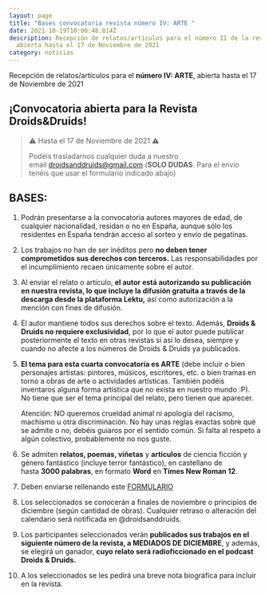```yaml
---
layout: page
title: "Bases convocatoria revista número IV: ARTE "
date: 2021-10-19T10:00:48.814Z
description: Recepción de relatos/artículos para el número II de la revista,
  abierta hasta el 17 de Noviembre de 2021
category: noticias
---
```

Recepción de relatos/artículos para el **número IV: ARTE**, abierta hasta el 17 de Noviembre de 2021

## ¡Convocatoria abierta para la Revista Droids&Druids!

> ⚠️ Hasta el 17 de Noviembre de 2021 ⚠️
>
> Podéis trasladarnos cualquier duda a nuestro email [droidsanddruids@gmail.com](mailto:droidsanddruids@gmail.com) (**SOLO DUDAS**. Para el envío tenéis que usar el formulario indicado abajo)

## BASES:

1. Podrán presentarse a la convocatoria autores mayores de edad, de cualquier nacionalidad, residan o no en España, aunque sólo los residentes en España tendrán acceso al sorteo y envío de pegatinas.
2. Los trabajos no han de ser inéditos pero **no deben tener comprometidos sus derechos con terceros.** Las responsabilidades por el incumplimiento recaen únicamente sobre el autor.
3. Al enviar el relato o artículo, **el autor está autorizando su publicación en nuestra revista, lo que incluye la difusión gratuita a través de la descarga desde la plataforma Lektu,** así como autorización a la mención con fines de difusión.
4. El autor mantiene todos sus derechos sobre el texto. Además, **Droids & Druids no requiere exclusividad**, por lo que el autor puede publicar posteriormente el texto en otras revistas si así lo desea, siempre y cuando no afecte a los números de Droids & Druids ya publicados.
5. **El tema para esta cuarta convocatoria es ARTE** (debe incluir o bien personajes artistas: pintores, músicos, escritores, etc. o bien tramas en torno a obras de arte o actividades artísticas. También podéis inventaros alguna forma artística que no exista en nuestro mundo :P). No tiene que ser el tema principal del relato, pero tienen que aparecer.

   Atención: NO queremos crueldad animal ni apología del racismo, machismo u otra discriminación. No hay unas reglas exactas sobre qué se admite o no, debéis guiaros por el sentido común. Si falta al respeto a algún colectivo, probablemente no nos guste.
6. Se admiten **relatos, poemas, viñetas** y **artículos** de ciencia ficción y género fantástico (incluye terror fantástico), en castellano de hasta **3000 palabras**, en formato **Word** en **Times New Roman 12**. 
7. Deben enviarse rellenando este [FORMULARIO](https://forms.gle/8D7eKKm2z34dpR7F9)
8. Los seleccionados se conocerán a finales de noviembre o principios de diciembre (según cantidad de obras). Cualquier retraso o alteración del calendario será notificada en @droidsanddruids. 
9. Los participantes seleccionados verán **publicados sus trabajos en el siguiente número de la revista, a MEDIADOS DE DICIEMBRE**, y además, se elegirá un ganador, **cuyo relato será radioficcionado en el podcast Droids & Druids.**
10. A los seleccionados se les pedirá una breve nota biográfica para incluir en la revista.